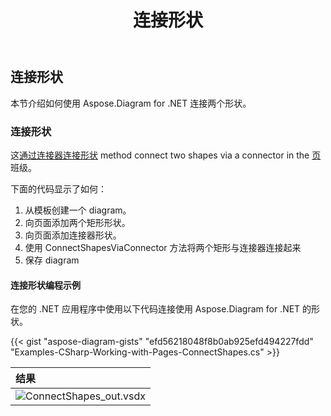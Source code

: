 ﻿---
title: 连接形状
type: docs
weight: 90
url: /zh/net/connect-shapes/
description: 本节介绍如何使用 Aspose.Diagram 连接两个形状。
---
## **连接形状**
本节介绍如何使用 Aspose.Diagram for .NET 连接两个形状。
### **连接形状**
这[通过连接器连接形状](https://reference.aspose.com/diagram/net/aspose.diagram.page/connectshapesviaconnector/methods/1) method connect two shapes via a connector in the [页](http://www.aspose.com/api/net/diagram/aspose.diagram/page)班级。

下面的代码显示了如何：

1. 从模板创建一个 diagram。
1. 向页面添加两个矩形形状。
1. 向页面添加连接器形状。
1. 使用 ConnectShapesViaConnector 方法将两个矩形与连接器连接起来
1. 保存 diagram
#### **连接形状编程示例**
在您的 .NET 应用程序中使用以下代码连接使用 Aspose.Diagram for .NET 的形状。

{{< gist "aspose-diagram-gists" "efd56218048f8b0ab925efd494227fdd" "Examples-CSharp-Working-with-Pages-ConnectShapes.cs" >}}

|**结果**|
|:- |
|![ConnectShapes_out.vsdx](ConnectShapes.png)|
